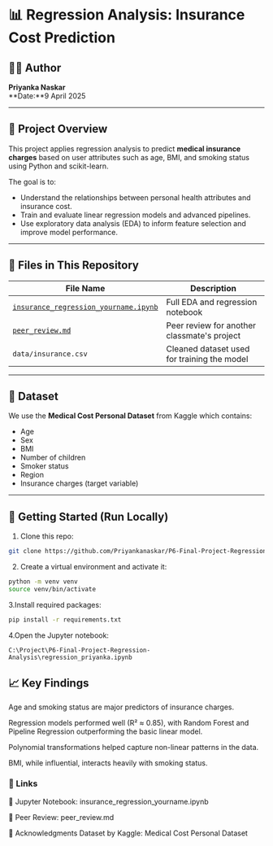 # 📊 Regression Analysis: Insurance Cost Prediction

## 👨‍💻 Author
**Priyanka Naskar**  
**Date:**9 April 2025

---

## 📁 Project Overview

This project applies regression analysis to predict **medical insurance charges** based on user attributes such as age, BMI, and smoking status using Python and scikit-learn.

The goal is to:
- Understand the relationships between personal health attributes and insurance cost.
- Train and evaluate linear regression models and advanced pipelines.
- Use exploratory data analysis (EDA) to inform feature selection and improve model performance.

---

## 📂 Files in This Repository

| File Name | Description |
|-----------|-------------|
| [`insurance_regression_yourname.ipynb`](./insurance_regression_yourname.ipynb) | Full EDA and regression notebook |
| [`peer_review.md`](./peer_review.md) | Peer review for another classmate's project |
| `data/insurance.csv` | Cleaned dataset used for training the model |

---

## 🧪 Dataset

We use the **Medical Cost Personal Dataset** from Kaggle which contains:
- Age
- Sex
- BMI
- Number of children
- Smoker status
- Region
- Insurance charges (target variable)

---

## 🧰 Getting Started (Run Locally)

1. Clone this repo:
```bash
git clone https://github.com/Priyankanaskar/P6-Final-Project-Regression-Analysis
```

2. Create a virtual environment and activate it:
```bash
python -m venv venv
source venv/bin/activate  
```

3.Install required packages:
```bash
pip install -r requirements.txt
```

4.Open the Jupyter notebook:
```
C:\Project\P6-Final-Project-Regression-Analysis\regression_priyanka.ipynb
```

## 📈 Key Findings
Age and smoking status are major predictors of insurance charges.

Regression models performed well (R² ≈ 0.85), with Random Forest and Pipeline Regression outperforming the basic linear model.

Polynomial transformations helped capture non-linear patterns in the data.

BMI, while influential, interacts heavily with smoking status.

### 🔗 Links
📓 Jupyter Notebook: insurance_regression_yourname.ipynb

📝 Peer Review: peer_review.md

🙌 Acknowledgments
Dataset by Kaggle: Medical Cost Personal Dataset